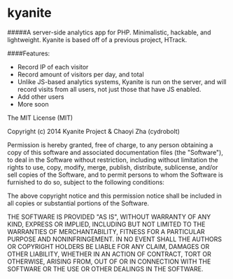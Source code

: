 kyanite
=======

#####A server-side analytics app for PHP. Minimalistic, hackable, and lightweight. Kyanite is based off of a previous project, HTrack. 

####Features:

 - Record IP of each visitor
 - Record amount of visitors per day, and total
 - Unlike JS-based analytics systems, Kyanite is run on the server, and will record visits from all users, not just those that have JS enabled.
 - Add other users
 - More soon

The MIT License (MIT)

Copyright (c) 2014 Kyanite Project & Chaoyi Zha (cydrobolt)

Permission is hereby granted, free of charge, to any person obtaining a copy
of this software and associated documentation files (the "Software"), to deal
in the Software without restriction, including without limitation the rights
to use, copy, modify, merge, publish, distribute, sublicense, and/or sell
copies of the Software, and to permit persons to whom the Software is
furnished to do so, subject to the following conditions:

The above copyright notice and this permission notice shall be included in all
copies or substantial portions of the Software.

THE SOFTWARE IS PROVIDED "AS IS", WITHOUT WARRANTY OF ANY KIND, EXPRESS OR
IMPLIED, INCLUDING BUT NOT LIMITED TO THE WARRANTIES OF MERCHANTABILITY,
FITNESS FOR A PARTICULAR PURPOSE AND NONINFRINGEMENT. IN NO EVENT SHALL THE
AUTHORS OR COPYRIGHT HOLDERS BE LIABLE FOR ANY CLAIM, DAMAGES OR OTHER
LIABILITY, WHETHER IN AN ACTION OF CONTRACT, TORT OR OTHERWISE, ARISING FROM,
OUT OF OR IN CONNECTION WITH THE SOFTWARE OR THE USE OR OTHER DEALINGS IN THE
SOFTWARE.
